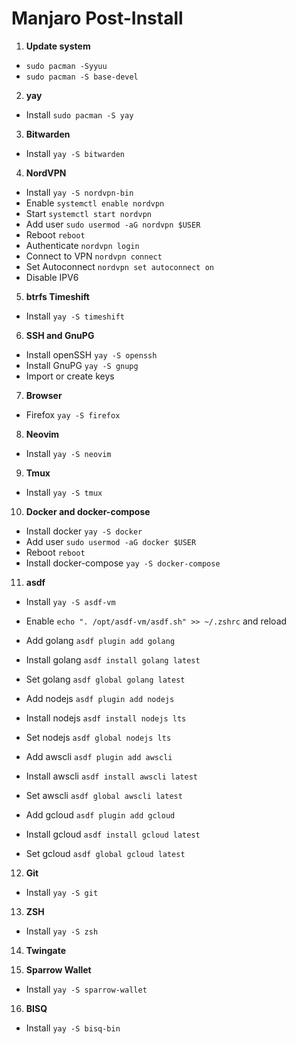# Manjaro Post-Install

1. **Update system**
- `sudo pacman -Syyuu`
- `sudo pacman -S base-devel`

2. **yay**
- Install `sudo pacman -S yay`

3. **Bitwarden**
- Install `yay -S bitwarden` 

4. **NordVPN**
- Install `yay -S nordvpn-bin`
- Enable `systemctl enable nordvpn`
- Start `systemctl start nordvpn`
- Add user `sudo usermod -aG nordvpn $USER`
- Reboot `reboot`
- Authenticate `nordvpn login`
- Connect to VPN `nordvpn connect`
- Set Autoconnect `nordvpn set autoconnect on`
- Disable IPV6

5. **btrfs Timeshift**
- Install `yay -S timeshift`

6. **SSH and GnuPG**
- Install openSSH `yay -S openssh`
- Install GnuPG `yay -S gnupg`
- Import or create keys

7. **Browser**
- Firefox `yay -S firefox`

8. **Neovim**
- Install `yay -S neovim`

9. **Tmux**
- Install `yay -S tmux`

10. **Docker and docker-compose**
- Install docker `yay -S docker`
- Add user `sudo usermod -aG docker $USER`
- Reboot `reboot`
- Install docker-compose `yay -S docker-compose`

11. **asdf**
- Install `yay -S asdf-vm`
- Enable `echo ". /opt/asdf-vm/asdf.sh" >> ~/.zshrc` and reload

- Add golang `asdf plugin add golang`
- Install golang `asdf install golang latest`
- Set golang `asdf global golang latest`

- Add nodejs `asdf plugin add nodejs`
- Install nodejs `asdf install nodejs lts`
- Set nodejs `asdf global nodejs lts`

- Add awscli `asdf plugin add awscli`
- Install awscli `asdf install awscli latest`
- Set awscli `asdf global awscli latest`

- Add gcloud `asdf plugin add gcloud`
- Install gcloud `asdf install gcloud latest`
- Set gcloud `asdf global gcloud latest`

12. **Git**
- Install `yay -S git`

13. **ZSH**
- Install `yay -S zsh`

14. **Twingate**

15. **Sparrow Wallet**
- Install `yay -S sparrow-wallet`

16. **BISQ**
- Install `yay -S bisq-bin`
